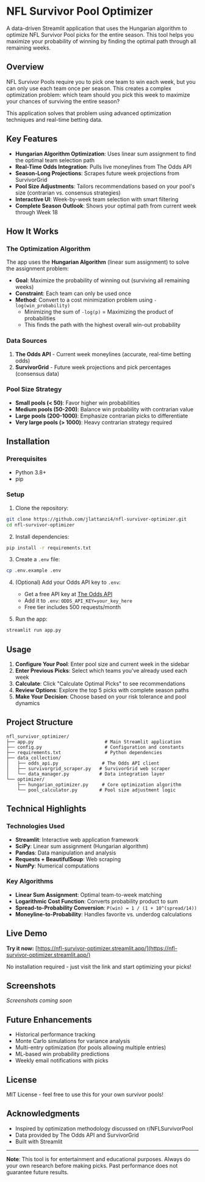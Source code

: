 # NFL Survivor Pool Optimizer

A data-driven Streamlit application that uses the Hungarian algorithm to optimize NFL Survivor Pool picks for the entire season. This tool helps you maximize your probability of winning by finding the optimal path through all remaining weeks.

## Overview

NFL Survivor Pools require you to pick one team to win each week, but you can only use each team once per season. This creates a complex optimization problem: which team should you pick this week to maximize your chances of surviving the entire season?

This application solves that problem using advanced optimization techniques and real-time betting data.

## Key Features

- **Hungarian Algorithm Optimization**: Uses linear sum assignment to find the optimal team selection path
- **Real-Time Odds Integration**: Pulls live moneylines from The Odds API
- **Season-Long Projections**: Scrapes future week projections from SurvivorGrid
- **Pool Size Adjustments**: Tailors recommendations based on your pool's size (contrarian vs. consensus strategies)
- **Interactive UI**: Week-by-week team selection with smart filtering
- **Complete Season Outlook**: Shows your optimal path from current week through Week 18

## How It Works

### The Optimization Algorithm

The app uses the **Hungarian Algorithm** (linear sum assignment) to solve the assignment problem:
- **Goal**: Maximize the probability of winning out (surviving all remaining weeks)
- **Constraint**: Each team can only be used once
- **Method**: Convert to a cost minimization problem using `-log(win_probability)`
  - Minimizing the sum of `-log(p)` = Maximizing the product of probabilities
  - This finds the path with the highest overall win-out probability

### Data Sources

1. **The Odds API** - Current week moneylines (accurate, real-time betting odds)
2. **SurvivorGrid** - Future week projections and pick percentages (consensus data)

### Pool Size Strategy

- **Small pools (< 50)**: Favor higher win probabilities
- **Medium pools (50-200)**: Balance win probability with contrarian value
- **Large pools (200-1000)**: Emphasize contrarian picks to differentiate
- **Very large pools (> 1000)**: Heavy contrarian strategy required

## Installation

### Prerequisites

- Python 3.8+
- pip

### Setup

1. Clone the repository:
```bash
git clone https://github.com/jlattanzi4/nfl-survivor-optimizer.git
cd nfl-survivor-optimizer
```

2. Install dependencies:
```bash
pip install -r requirements.txt
```

3. Create a `.env` file:
```bash
cp .env.example .env
```

4. (Optional) Add your Odds API key to `.env`:
   - Get a free API key at [The Odds API](https://the-odds-api.com/)
   - Add it to `.env`: `ODDS_API_KEY=your_key_here`
   - Free tier includes 500 requests/month

5. Run the app:
```bash
streamlit run app.py
```

## Usage

1. **Configure Your Pool**: Enter pool size and current week in the sidebar
2. **Enter Previous Picks**: Select which teams you've already used each week
3. **Calculate**: Click "Calculate Optimal Picks" to see recommendations
4. **Review Options**: Explore the top 5 picks with complete season paths
5. **Make Your Decision**: Choose based on your risk tolerance and pool dynamics

## Project Structure

```
nfl_survivor_optimizer/
├── app.py                          # Main Streamlit application
├── config.py                       # Configuration and constants
├── requirements.txt                # Python dependencies
├── data_collection/
│   ├── odds_api.py                # The Odds API client
│   ├── survivorgrid_scraper.py   # SurvivorGrid web scraper
│   └── data_manager.py           # Data integration layer
└── optimizer/
    ├── hungarian_optimizer.py     # Core optimization algorithm
    └── pool_calculator.py        # Pool size adjustment logic
```

## Technical Highlights

### Technologies Used
- **Streamlit**: Interactive web application framework
- **SciPy**: Linear sum assignment (Hungarian algorithm)
- **Pandas**: Data manipulation and analysis
- **Requests + BeautifulSoup**: Web scraping
- **NumPy**: Numerical computations

### Key Algorithms
- **Linear Sum Assignment**: Optimal team-to-week matching
- **Logarithmic Cost Function**: Converts probability product to sum
- **Spread-to-Probability Conversion**: `P(win) = 1 / (1 + 10^(spread/14))`
- **Moneyline-to-Probability**: Handles favorite vs. underdog calculations

## Live Demo

**Try it now:** [https://nfl-survivor-optimizer.streamlit.app/](https://nfl-survivor-optimizer.streamlit.app/)

No installation required - just visit the link and start optimizing your picks!

## Screenshots

*Screenshots coming soon*

## Future Enhancements

- Historical performance tracking
- Monte Carlo simulations for variance analysis
- Multi-entry optimization (for pools allowing multiple entries)
- ML-based win probability predictions
- Weekly email notifications with picks

## License

MIT License - feel free to use this for your own survivor pools!

## Acknowledgments

- Inspired by optimization methodology discussed on r/NFLSurvivorPool
- Data provided by The Odds API and SurvivorGrid
- Built with Streamlit

---

**Note**: This tool is for entertainment and educational purposes. Always do your own research before making picks. Past performance does not guarantee future results.
